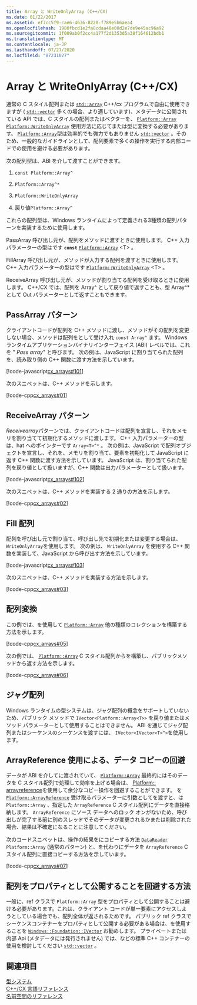 ```yaml
---
title: Array と WriteOnlyArray (C++/CX)
ms.date: 01/22/2017
ms.assetid: ef7cc5f9-cae6-4636-8220-f789e5b6aea4
ms.openlocfilehash: 1980fbcd1e2fa8cdaa48e00d2e7de9e45ac96a92
ms.sourcegitcommit: 1f009ab0f2cc4a177f2d1353d5a38f164612bdb1
ms.translationtype: MT
ms.contentlocale: ja-JP
ms.lasthandoff: 07/27/2020
ms.locfileid: "87231027"
---
```

# <a name="array-and-writeonlyarray-ccx"></a>Array と WriteOnlyArray (C++/CX)

通常の C スタイル配列または [`std::array`](../standard-library/array-class-stl.md) C++/cx プログラムで自由に使用できますが ( [`std::vector`](../standard-library/vector-class.md) 多くの場合、より適しています)、メタデータに公開されている API では、C スタイルの配列またはベクターを、 [`Platform::Array`](../cppcx/platform-array-class.md) [`Platform::WriteOnlyArray`](../cppcx/platform-writeonlyarray-class.md) 使用方法に応じてまたは型に変換する必要があります。 [`Platform::Array`](../cppcx/platform-array-class.md)型は効率的でも強力でもありません [`std::vector`](../standard-library/vector-class.md) 。そのため、一般的なガイドラインとして、配列要素で多くの操作を実行する内部コードでの使用を避ける必要があります。

次の配列型は、ABI を介して渡すことができます。

1. `const Platform::Array^`

1. `Platform::Array^*`

1. `Platform::WriteOnlyArray`

1. 戻り値`Platform::Array^`

これらの配列型は、Windows ランタイムによって定義される3種類の配列パターンを実装するために使用します。

PassArray
呼び出し元が、配列をメソッドに渡すときに使用します。 C++ 入力パラメーターの型はです **`const`** [`Platform::Array`](../cppcx/platform-array-class.md) \<T> 。

FillArray
呼び出し元が、メソッドが入力する配列を渡すときに使用します。 C++ 入力パラメーターの型はです [`Platform::WriteOnlyArray`](../cppcx/platform-writeonlyarray-class.md) \<T> 。

ReceiveArray
呼び出し元が、メソッドが割り当てる配列を受け取るときに使用します。 C++/CX では、配列を Array^ として戻り値で返すことも、型 Array^* として Out パラメーターとして返すこともできます。

## <a name="passarray-pattern"></a>PassArray パターン

クライアントコードが配列を C++ メソッドに渡し、メソッドがその配列を変更しない場合、メソッドは配列をとして受け入れ `const Array^` ます。 Windows ランタイムアプリケーションバイナリインターフェイス (ABI) レベルでは、これを " *Pass array*" と呼びます。 次の例は、JavaScript に割り当てられた配列を、読み取り側の C++ 関数に渡す方法を示しています。

[!code-javascript[cx_arrays#101](../cppcx/codesnippet/JavaScript/array-and-writeonlyarray-c-_1.js)]

次のスニペットは、C++ メソッドを示します。

[!code-cpp[cx_arrays#01](../cppcx/codesnippet/CPP/js-array/class1.cpp#01)]

## <a name="receivearray-pattern"></a>ReceiveArray パターン

*Receivearray*パターンでは、クライアントコードは配列を宣言し、それをメモリを割り当てて初期化するメソッドに渡します。 C++ 入力パラメーターの型は、hat へのポインターです `Array<T>^*` 。 次の例は、JavaScript で配列オブジェクトを宣言し、それを、メモリを割り当て、要素を初期化して JavaScript に返す C++ 関数に渡す方法を示しています。 JavaScript は、割り当てられた配列を戻り値として扱いますが、C++ 関数は出力パラメーターとして扱います。

[!code-javascript[cx_arrays#102](../cppcx/codesnippet/JavaScript/array-and-writeonlyarray-c-_3.js)]

次のスニペットは、C++ メソッドを実装する 2 通りの方法を示します。

[!code-cpp[cx_arrays#02](../cppcx/codesnippet/CPP/js-array/class1.cpp#02)]

## <a name="fill-arrays"></a>Fill 配列

配列を呼び出し元で割り当て、呼び出し先で初期化または変更する場合は、 `WriteOnlyArray`を使用します。 次の例は、 `WriteOnlyArray` を使用する C++ 関数を実装して、JavaScript から呼び出す方法を示しています。

[!code-javascript[cx_arrays#103](../cppcx/codesnippet/JavaScript/array-and-writeonlyarray-c-_5.js)]

次のスニペットは、C++ メソッドを実装する方法を示します。

[!code-cpp[cx_arrays#03](../cppcx/codesnippet/CPP/js-array/class1.cpp#03)]

## <a name="array-conversions"></a>配列変換

この例では、を使用して [`Platform::Array`](../cppcx/platform-array-class.md) 他の種類のコレクションを構築する方法を示します。

[!code-cpp[cx_arrays#05](../cppcx/codesnippet/CPP/js-array/class1.cpp#05)]

次の例では、 [`Platform::Array`](../cppcx/platform-array-class.md) C スタイル配列からを構築し、パブリックメソッドから返す方法を示します。

[!code-cpp[cx_arrays#06](../cppcx/codesnippet/CPP/js-array/class1.cpp#06)]

## <a name="jagged-arrays"></a>ジャグ配列

Windows ランタイムの型システムは、ジャグ配列の概念をサポートしていないため、パブリック メソッドで `IVector<Platform::Array<T>>` を戻り値またはメソッド パラメーターとして使用することはできません。 ABI を通じてジャグ配列またはシーケンスのシーケンスを渡すには、 `IVector<IVector<T>^>`を使用します。

## <a name="use-arrayreference-to-avoid-copying-data"></a>ArrayReference 使用による、データ コピーの回避

データが ABI を介してに渡されていて、 [`Platform::Array`](../cppcx/platform-array-class.md) 最終的にはそのデータを C スタイル配列で処理して効率を上げる場合は、 [Platform:: arrayreference](../cppcx/platform-arrayreference-class.md)を使用して余分なコピー操作を回避することができます。 を [`Platform::ArrayReference`](../cppcx/platform-arrayreference-class.md) 受け取るパラメーターに引数としてを渡すと、は `Platform::Array` 、指定した `ArrayReference` C スタイル配列にデータを直接格納します。 `ArrayReference` にソース データへのロック オンがないため、呼び出しが完了する前に別のスレッドでそのデータが変更されるかまたは削除された場合、結果は不確定になることに注意してください。

次のコードスニペットは、操作の結果をにコピーする方法 [`DataReader`](/uwp/api/windows.storage.streams.datareader) `Platform::Array` (通常のパターン) と、を代わりにデータを `ArrayReference` C スタイル配列に直接コピーする方法を示しています。

[!code-cpp[cx_arrays#07](../cppcx/codesnippet/CPP/js-array/class1.h#07)]

## <a name="avoid-exposing-an-array-as-a-property"></a>配列をプロパティとして公開することを回避する方法

一般に、ref クラスで `Platform::Array` 型をプロパティとして公開することは避ける必要があります。これは、クライアント コードが単一要素にアクセスしようとしている場合でも、配列全体が返されるためです。 パブリック ref クラスでシーケンスコンテナーをプロパティとして公開する必要がある場合は、を使用することを [`Windows::Foundation::IVector`](/uwp/api/windows.foundation.collections.ivector-1) お勧めします。 プライベートまたは内部 Api (メタデータには発行されません) では、などの標準 C++ コンテナーの使用を検討してください [`std::vector`](../standard-library/vector-class.md) 。

## <a name="see-also"></a>関連項目

[型システム](../cppcx/type-system-c-cx.md)<br/>
[C++/CX 言語リファレンス](../cppcx/visual-c-language-reference-c-cx.md)<br/>
[名前空間のリファレンス](../cppcx/namespaces-reference-c-cx.md)
